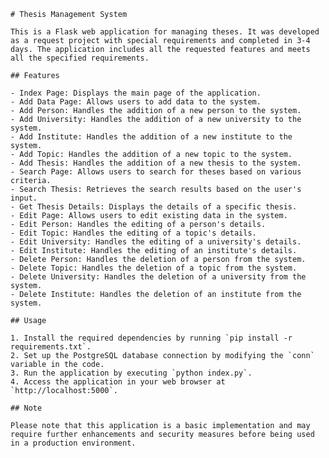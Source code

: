 
    # Thesis Management System

    This is a Flask web application for managing theses. It was developed as a request project with special requirements and completed in 3-4 days. The application includes all the requested features and meets all the specified requirements.

    ## Features

    - Index Page: Displays the main page of the application.
    - Add Data Page: Allows users to add data to the system.
    - Add Person: Handles the addition of a new person to the system.
    - Add University: Handles the addition of a new university to the system.
    - Add Institute: Handles the addition of a new institute to the system.
    - Add Topic: Handles the addition of a new topic to the system.
    - Add Thesis: Handles the addition of a new thesis to the system.
    - Search Page: Allows users to search for theses based on various criteria.
    - Search Thesis: Retrieves the search results based on the user's input.
    - Get Thesis Details: Displays the details of a specific thesis.
    - Edit Page: Allows users to edit existing data in the system.
    - Edit Person: Handles the editing of a person's details.
    - Edit Topic: Handles the editing of a topic's details.
    - Edit University: Handles the editing of a university's details.
    - Edit Institute: Handles the editing of an institute's details.
    - Delete Person: Handles the deletion of a person from the system.
    - Delete Topic: Handles the deletion of a topic from the system.
    - Delete University: Handles the deletion of a university from the system.
    - Delete Institute: Handles the deletion of an institute from the system.

    ## Usage

    1. Install the required dependencies by running `pip install -r requirements.txt`.
    2. Set up the PostgreSQL database connection by modifying the `conn` variable in the code.
    3. Run the application by executing `python index.py`.
    4. Access the application in your web browser at `http://localhost:5000`.

    ## Note

    Please note that this application is a basic implementation and may require further enhancements and security measures before being used in a production environment.
